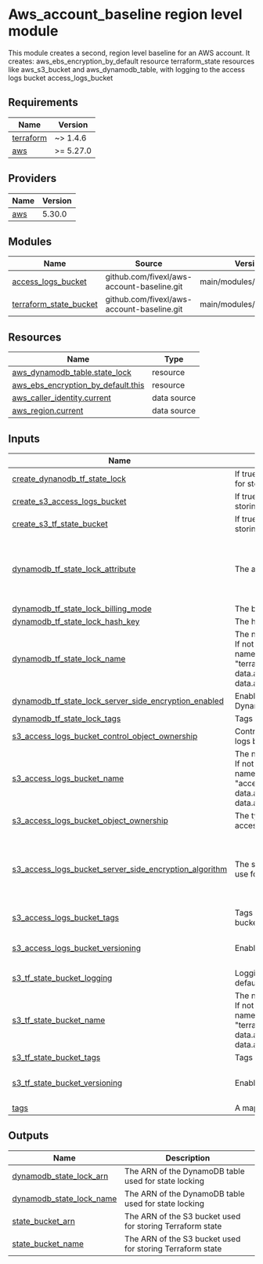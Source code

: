 # Aws_account_baseline region level module

This module creates a second, region level baseline for an AWS account. It creates:
aws_ebs_encryption_by_default resource
terraform_state resources like aws_s3_bucket and aws_dynamodb_table, with logging to the access logs bucket
access_logs_bucket 

<!-- BEGINNING OF PRE-COMMIT-TERRAFORM DOCS HOOK -->
## Requirements

| Name | Version |
|------|---------|
| <a name="requirement_terraform"></a> [terraform](#requirement\_terraform) | ~> 1.4.6 |
| <a name="requirement_aws"></a> [aws](#requirement\_aws) | >= 5.27.0 |

## Providers

| Name | Version |
|------|---------|
| <a name="provider_aws"></a> [aws](#provider\_aws) | 5.30.0 |

## Modules

| Name | Source | Version |
|------|--------|---------|
| <a name="module_access_logs_bucket"></a> [access\_logs\_bucket](#module\_access\_logs\_bucket) | github.com/fivexl/aws-account-baseline.git | main/modules/s3_baseline |
| <a name="module_terraform_state_bucket"></a> [terraform\_state\_bucket](#module\_terraform\_state\_bucket) | github.com/fivexl/aws-account-baseline.git | main/modules/s3_baseline |

## Resources

| Name | Type |
|------|------|
| [aws_dynamodb_table.state_lock](https://registry.terraform.io/providers/hashicorp/aws/latest/docs/resources/dynamodb_table) | resource |
| [aws_ebs_encryption_by_default.this](https://registry.terraform.io/providers/hashicorp/aws/latest/docs/resources/ebs_encryption_by_default) | resource |
| [aws_caller_identity.current](https://registry.terraform.io/providers/hashicorp/aws/latest/docs/data-sources/caller_identity) | data source |
| [aws_region.current](https://registry.terraform.io/providers/hashicorp/aws/latest/docs/data-sources/region) | data source |

## Inputs

| Name | Description | Type | Default | Required |
|------|-------------|------|---------|:--------:|
| <a name="input_create_dynanodb_tf_state_lock"></a> [create\_dynanodb\_tf\_state\_lock](#input\_create\_dynanodb\_tf\_state\_lock) | If true, module will create DynamoDB table for storing Terraform state lock | `bool` | `true` | no |
| <a name="input_create_s3_access_logs_bucket"></a> [create\_s3\_access\_logs\_bucket](#input\_create\_s3\_access\_logs\_bucket) | If true, module will create S3 bucket for storing access logs | `bool` | `true` | no |
| <a name="input_create_s3_tf_state_bucket"></a> [create\_s3\_tf\_state\_bucket](#input\_create\_s3\_tf\_state\_bucket) | If true, module will create S3 bucket for storing Terraform state | `bool` | `true` | no |
| <a name="input_dynamodb_tf_state_lock_attribute"></a> [dynamodb\_tf\_state\_lock\_attribute](#input\_dynamodb\_tf\_state\_lock\_attribute) | The attributes for the DynamoDB table. | <pre>list(object({<br>    name = string<br>    type = string<br>  }))</pre> | <pre>[<br>  {<br>    "name": "LockID",<br>    "type": "S"<br>  }<br>]</pre> | no |
| <a name="input_dynamodb_tf_state_lock_billing_mode"></a> [dynamodb\_tf\_state\_lock\_billing\_mode](#input\_dynamodb\_tf\_state\_lock\_billing\_mode) | The billing mode for the DynamoDB table. | `string` | `"PAY_PER_REQUEST"` | no |
| <a name="input_dynamodb_tf_state_lock_hash_key"></a> [dynamodb\_tf\_state\_lock\_hash\_key](#input\_dynamodb\_tf\_state\_lock\_hash\_key) | The hash key for the DynamoDB table. | `string` | `"LockID"` | no |
| <a name="input_dynamodb_tf_state_lock_name"></a> [dynamodb\_tf\_state\_lock\_name](#input\_dynamodb\_tf\_state\_lock\_name) | The name of the DynamoDB table.<br>  If not specified, the module will generate a name automatically like:<br>  "terraform-state-{sha1(format("%s-%s", data.aws\_caller\_identity.current.account\_id, data.aws\_region.current.name))}" | `string` | `""` | no |
| <a name="input_dynamodb_tf_state_lock_server_side_encryption_enabled"></a> [dynamodb\_tf\_state\_lock\_server\_side\_encryption\_enabled](#input\_dynamodb\_tf\_state\_lock\_server\_side\_encryption\_enabled) | Enable server-side encryption for the DynamoDB table. | `bool` | `true` | no |
| <a name="input_dynamodb_tf_state_lock_tags"></a> [dynamodb\_tf\_state\_lock\_tags](#input\_dynamodb\_tf\_state\_lock\_tags) | Tags for the DynamoDB table. | `map(string)` | `{}` | no |
| <a name="input_s3_access_logs_bucket_control_object_ownership"></a> [s3\_access\_logs\_bucket\_control\_object\_ownership](#input\_s3\_access\_logs\_bucket\_control\_object\_ownership) | Control object ownership for the S3 access logs bucket. | `bool` | `true` | no |
| <a name="input_s3_access_logs_bucket_name"></a> [s3\_access\_logs\_bucket\_name](#input\_s3\_access\_logs\_bucket\_name) | The name of the S3 bucket.<br>  If not specified, the module will generate a name automatically like:<br>  "access-logs-{sha1(format("%s-%s", data.aws\_caller\_identity.current.account\_id, data.aws\_region.current.name))}" | `string` | `""` | no |
| <a name="input_s3_access_logs_bucket_object_ownership"></a> [s3\_access\_logs\_bucket\_object\_ownership](#input\_s3\_access\_logs\_bucket\_object\_ownership) | The type of object ownership for the S3 access logs bucket. | `string` | `"BucketOwnerEnforced"` | no |
| <a name="input_s3_access_logs_bucket_server_side_encryption_algorithm"></a> [s3\_access\_logs\_bucket\_server\_side\_encryption\_algorithm](#input\_s3\_access\_logs\_bucket\_server\_side\_encryption\_algorithm) | The server-side encryption algorithm to use for the S3 bucket. | `any` | <pre>{<br>  "rule": {<br>    "apply_server_side_encryption_by_default": {<br>      "sse_algorithm": "AES256"<br>    }<br>  }<br>}</pre> | no |
| <a name="input_s3_access_logs_bucket_tags"></a> [s3\_access\_logs\_bucket\_tags](#input\_s3\_access\_logs\_bucket\_tags) | Tags to be applied to the S3 access logs bucket. | `map(string)` | `{}` | no |
| <a name="input_s3_access_logs_bucket_versioning"></a> [s3\_access\_logs\_bucket\_versioning](#input\_s3\_access\_logs\_bucket\_versioning) | Enable versioning for the S3 bucket. | `any` | <pre>{<br>  "enabled": true<br>}</pre> | no |
| <a name="input_s3_tf_state_bucket_logging"></a> [s3\_tf\_state\_bucket\_logging](#input\_s3\_tf\_state\_bucket\_logging) | Logging settings for the S3 bucket. By default, module will use acess logs bucket. | `map(string)` | `{}` | no |
| <a name="input_s3_tf_state_bucket_name"></a> [s3\_tf\_state\_bucket\_name](#input\_s3\_tf\_state\_bucket\_name) | The name of the S3 bucket.<br>  If not specified, the module will generate a name automatically like:<br>  "terraform-state-{sha1(format("%s-%s", data.aws\_caller\_identity.current.account\_id, data.aws\_region.current.name))}" | `string` | `""` | no |
| <a name="input_s3_tf_state_bucket_tags"></a> [s3\_tf\_state\_bucket\_tags](#input\_s3\_tf\_state\_bucket\_tags) | Tags to be applied to the S3 bucket. | `map(string)` | `{}` | no |
| <a name="input_s3_tf_state_bucket_versioning"></a> [s3\_tf\_state\_bucket\_versioning](#input\_s3\_tf\_state\_bucket\_versioning) | Enable versioning for the S3 bucket. | `any` | <pre>{<br>  "enabled": true<br>}</pre> | no |
| <a name="input_tags"></a> [tags](#input\_tags) | A map of tags to assign to resources. | `map(string)` | `{}` | no |

## Outputs

| Name | Description |
|------|-------------|
| <a name="output_dynamodb_state_lock_arn"></a> [dynamodb\_state\_lock\_arn](#output\_dynamodb\_state\_lock\_arn) | The ARN of the DynamoDB table used for state locking |
| <a name="output_dynamodb_state_lock_name"></a> [dynamodb\_state\_lock\_name](#output\_dynamodb\_state\_lock\_name) | The ARN of the DynamoDB table used for state locking |
| <a name="output_state_bucket_arn"></a> [state\_bucket\_arn](#output\_state\_bucket\_arn) | The ARN of the S3 bucket used for storing Terraform state |
| <a name="output_state_bucket_name"></a> [state\_bucket\_name](#output\_state\_bucket\_name) | The ARN of the S3 bucket used for storing Terraform state |
<!-- END OF PRE-COMMIT-TERRAFORM DOCS HOOK -->
